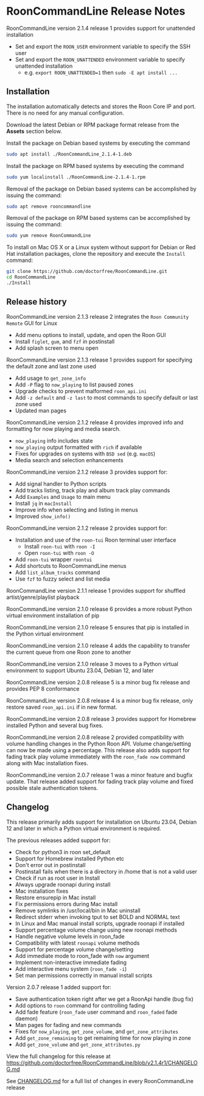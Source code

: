 # RoonCommandLine Release Notes

RoonCommandLine version 2.1.4 release 1 provides support for unattended installation

- Set and export the `ROON_USER` environment variable to specify the SSH user
- Set and export the `ROON_UNATTENDED` environment variable to specify unattended installation
  - e.g. `export ROON_UNATTENDED=1` then `sudo -E apt install ...`

## Installation

The installation automatically detects and stores the Roon Core IP and port. There is no need for any manual configuration.

Download the latest Debian or RPM package format release from the **Assets** section below.

Install the package on Debian based systems by executing the command

```bash
sudo apt install ./RoonCommandLine_2.1.4-1.deb
```

Install the package on RPM based systems by executing the command

```bash
sudo yum localinstall ./RoonCommandLine-2.1.4-1.rpm
```

Removal of the package on Debian based systems can be accomplished by issuing the command:

```bash
sudo apt remove rooncommandline
```

Removal of the package on RPM based systems can be accomplished by issuing the command:

```bash
sudo yum remove RoonCommandLine
```

To install on Mac OS X or a Linux system without support for Debian or Red Hat installation packages, clone the repository and execute the `Install` command:

```bash
git clone https://github.com/doctorfree/RoonCommandLine.git
cd RoonCommandLine
./Install
```

## Release history

RoonCommandLine version 2.1.3 release 2 integrates the `Roon Community Remote` GUI for Linux

- Add menu options to install, update, and open the Roon GUI
- Install `figlet`, `gum`, and `fzf` in postinstall
- Add splash screen to menu open

RoonCommandLine version 2.1.3 release 1 provides support for specifying the default zone and last zone used

- Add usage to `get_zone_info`
- Add `-P` flag to `now_playing` to list paused zones
- Upgrade checks to prevent malformed `roon_api.ini`
- Add `-z default` and `-z last` to most commands to specify default or last zone used
- Updated man pages

RoonCommandLine version 2.1.2 release 4 provides improved info and formatting for now playing and media search.

- `now_playing` info includes state
- `now_playing` output formatted with `rich` if available
- Fixes for upgrades on systems with `BSD sed` (e.g. `macOS`)
- Media search and selection enhancements

RoonCommandLine version 2.1.2 release 3 provides support for:

- Add signal handler to Python scripts
- Add tracks listing, track play and album track play commands
- Add `Examples` and `Usage` to main menu
- Install `jq` in `macInstall`
- Improve info when selecting and listing in menus
- Improved `show_info()`

RoonCommandLine version 2.1.2 release 2 provides support for:

- Installation and use of the `roon-tui` Roon terminal user interface
  - Install `roon-tui` with `roon -I`
  - Open `roon-tui` with `roon -O`
- Add `roon-tui` wrapper `roontui`
- Add shortcuts to RoonCommandLine menus
- Add `list_album_tracks` command
- Use `fzf` to fuzzy select and list media

RoonCommandLine version 2.1.1 release 1 provides support for shuffled artist/genre/playlist playback

RoonCommandLine version 2.1.0 release 6 provides a more robust Python virtual environment installation of pip

RoonCommandLine version 2.1.0 release 5 ensures that pip is installed in the Python virtual environment

RoonCommandLine version 2.1.0 release 4 adds the capability to transfer the current queue from one Roon zone to another

RoonCommandLine version 2.1.0 release 3 moves to a Python virtual environment to support Ubuntu 23.04, Debian 12, and later

RoonCommandLine version 2.0.8 release 5 is a minor bug fix release and provides PEP 8 conformance

RoonCommandLine version 2.0.8 release 4 is a minor bug fix release, only restore saved `roon_api.ini` if in new format.

RoonCommandLine version 2.0.8 release 3 provides support for Homebrew installed Python and several bug fixes.

RoonCommandLine version 2.0.8 release 2 provided compatibility with volume handling changes in the Python Roon API. Volume change/setting can now be made using a percentage. This release also adds support for fading track play volume immediately with the `roon_fade now` command along with Mac installation fixes.

RoonCommandLine version 2.0.7 release 1 was a minor feature and bugfix update. That release added support for fading track play volume and fixed possible stale authentication tokens.

## Changelog

This release primarily adds support for installation on Ubuntu 23.04, Debian 12 and later in which a Python virtual environment is required.

The previous releases added support for:

- Check for python3 in roon set_default
- Support for Homebrew installed Python etc
- Don't error out in postinstall
- Postinstall fails when there is a directory in /home that is not a valid user
- Check if run as root user in Install
- Always upgrade roonapi during install
- Mac installation fixes
- Restore ensurepip in Mac install
- Fix permissions errors during Mac install
- Remove symlinks in /usr/local/bin in Mac uninstall
- Redirect stderr when invoking tput to set BOLD and NORMAL text
- In Linux and Mac manual install scripts, upgrade roonapi if installed
- Support percentage volume change using new roonapi methods
- Handle negative volume levels in roon_fade
- Compatibility with latest `roonapi` volume methods
- Support for percentage volume change/setting
- Add immediate mode to roon_fade with `now` argument
- Implement non-interactive immediate fading
- Add interactive menu system (`roon_fade -i`)
- Set man permissions correctly in manual install scripts

Version 2.0.7 release 1 added support for:

- Save authentication token right after we get a RoonApi handle (bug fix)
- Add options to `roon` command for controlling fading
- Add fade feature (`roon_fade` user command and `roon_faded` fade daemon)
- Man pages for fading and new commands
- Fixes for `now_playing`, `get_zone_volume`, and `get_zone_attributes`
- Add `get_zone_remaining` to get remaining time for now playing in zone
- Add `get_zone_volume` and `get_zone_attributes.py`

View the full changelog for this release at <https://github.com/doctorfree/RoonCommandLine/blob/v2.1.4r1/CHANGELOG.md>

See [CHANGELOG.md](https://github.com/doctorfree/RoonCommandLine/blob/master/CHANGELOG.md) for a full list of changes in every RoonCommandLine release
